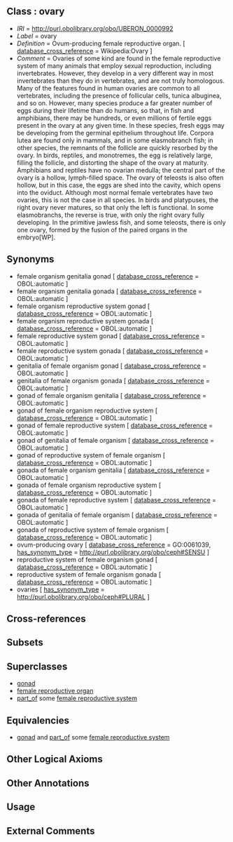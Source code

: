 
## Class : ovary

 * *IRI* = http://purl.obolibrary.org/obo/UBERON_0000992
 * *Label* = ovary
 * *Definition* = Ovum-producing female reproductive organ. [ [database_cross_reference](../../ef/oboInOwl#hasDbXref.md) = Wikipedia:Ovary ]
 * *Comment* = Ovaries of some kind are found in the female reproductive system of many animals that employ sexual reproduction, including invertebrates. However, they develop in a very different way in most invertebrates than they do in vertebrates, and are not truly homologous. Many of the features found in human ovaries are common to all vertebrates, including the presence of follicular cells, tunica albuginea, and so on. However, many species produce a far greater number of eggs during their lifetime than do humans, so that, in fish and amphibians, there may be hundreds, or even millions of fertile eggs present in the ovary at any given time. In these species, fresh eggs may be developing from the germinal epithelium throughout life. Corpora lutea are found only in mammals, and in some elasmobranch fish; in other species, the remnants of the follicle are quickly resorbed by the ovary. In birds, reptiles, and monotremes, the egg is relatively large, filling the follicle, and distorting the shape of the ovary at maturity. Amphibians and reptiles have no ovarian medulla; the central part of the ovary is a hollow, lymph-filled space. The ovary of teleosts is also often hollow, but in this case, the eggs are shed into the cavity, which opens into the oviduct. Although most normal female vertebrates have two ovaries, this is not the case in all species. In birds and platypuses, the right ovary never matures, so that only the left is functional. In some elasmobranchs, the reverse is true, with only the right ovary fully developing. In the primitive jawless fish, and some teleosts, there is only one ovary, formed by the fusion of the paired organs in the embryo[WP].

## Synonyms

 * female organism genitalia gonad [ [database_cross_reference](../../ef/oboInOwl#hasDbXref.md) = OBOL:automatic ]
 * female organism genitalia gonada [ [database_cross_reference](../../ef/oboInOwl#hasDbXref.md) = OBOL:automatic ]
 * female organism reproductive system gonad [ [database_cross_reference](../../ef/oboInOwl#hasDbXref.md) = OBOL:automatic ]
 * female organism reproductive system gonada [ [database_cross_reference](../../ef/oboInOwl#hasDbXref.md) = OBOL:automatic ]
 * female reproductive system gonad [ [database_cross_reference](../../ef/oboInOwl#hasDbXref.md) = OBOL:automatic ]
 * female reproductive system gonada [ [database_cross_reference](../../ef/oboInOwl#hasDbXref.md) = OBOL:automatic ]
 * genitalia of female organism gonad [ [database_cross_reference](../../ef/oboInOwl#hasDbXref.md) = OBOL:automatic ]
 * genitalia of female organism gonada [ [database_cross_reference](../../ef/oboInOwl#hasDbXref.md) = OBOL:automatic ]
 * gonad of female organism genitalia [ [database_cross_reference](../../ef/oboInOwl#hasDbXref.md) = OBOL:automatic ]
 * gonad of female organism reproductive system [ [database_cross_reference](../../ef/oboInOwl#hasDbXref.md) = OBOL:automatic ]
 * gonad of female reproductive system [ [database_cross_reference](../../ef/oboInOwl#hasDbXref.md) = OBOL:automatic ]
 * gonad of genitalia of female organism [ [database_cross_reference](../../ef/oboInOwl#hasDbXref.md) = OBOL:automatic ]
 * gonad of reproductive system of female organism [ [database_cross_reference](../../ef/oboInOwl#hasDbXref.md) = OBOL:automatic ]
 * gonada of female organism genitalia [ [database_cross_reference](../../ef/oboInOwl#hasDbXref.md) = OBOL:automatic ]
 * gonada of female organism reproductive system [ [database_cross_reference](../../ef/oboInOwl#hasDbXref.md) = OBOL:automatic ]
 * gonada of female reproductive system [ [database_cross_reference](../../ef/oboInOwl#hasDbXref.md) = OBOL:automatic ]
 * gonada of genitalia of female organism [ [database_cross_reference](../../ef/oboInOwl#hasDbXref.md) = OBOL:automatic ]
 * gonada of reproductive system of female organism [ [database_cross_reference](../../ef/oboInOwl#hasDbXref.md) = OBOL:automatic ]
 * ovum-producing ovary [ [database_cross_reference](../../ef/oboInOwl#hasDbXref.md) = GO:0061039, [has_synonym_type](../../pe/oboInOwl#hasSynonymType.md) = http://purl.obolibrary.org/obo/ceph#SENSU ]
 * reproductive system of female organism gonad [ [database_cross_reference](../../ef/oboInOwl#hasDbXref.md) = OBOL:automatic ]
 * reproductive system of female organism gonada [ [database_cross_reference](../../ef/oboInOwl#hasDbXref.md) = OBOL:automatic ]
 * ovaries [ [has_synonym_type](../../pe/oboInOwl#hasSynonymType.md) = http://purl.obolibrary.org/obo/ceph#PLURAL ]

## Cross-references


## Subsets


## Superclasses

 * [gonad](../../UBERON/91/UBERON_0000991.md)
 * [female reproductive organ](../../UBERON/34/UBERON_0003134.md)
 * [part_of](../../BFO/50/BFO_0000050.md) some [female reproductive system](../../UBERON/74/UBERON_0000474.md)

## Equivalencies

 * [gonad](../../UBERON/91/UBERON_0000991.md) and [part_of](../../BFO/50/BFO_0000050.md) some [female reproductive system](../../UBERON/74/UBERON_0000474.md)

## Other Logical Axioms


## Other Annotations


## Usage


## External Comments

